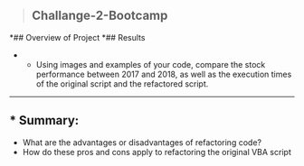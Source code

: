 >## Challange-2-Bootcamp


*## Overview of Project
*## Results
 - - Using images and examples of your code, compare the stock performance between 2017 and 2018, as well as the execution times of the original script and the refactored script.
 
 ---
## * Summary:
* What are the advantages or disadvantages of refactoring code?
* How do these pros and cons apply to refactoring the original VBA script

